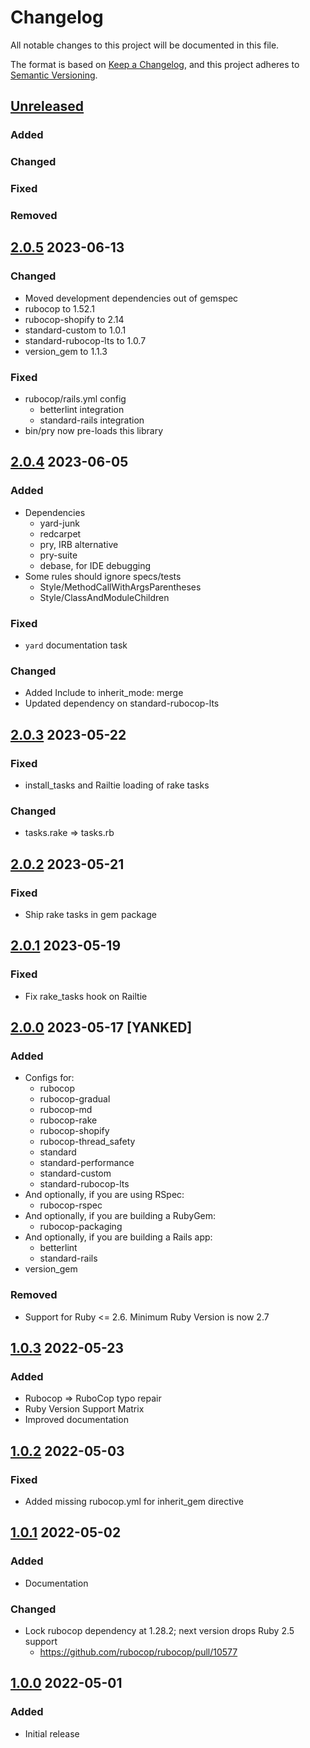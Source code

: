 # Changelog
All notable changes to this project will be documented in this file.

The format is based on [Keep a Changelog](https://keepachangelog.com/en/1.0.0/),
and this project adheres to [Semantic Versioning](https://semver.org/spec/v2.0.0.html).

## [Unreleased]
### Added
### Changed
### Fixed
### Removed

## [2.0.5] 2023-06-13
### Changed
- Moved development dependencies out of gemspec
- rubocop to 1.52.1
- rubocop-shopify to 2.14
- standard-custom to 1.0.1
- standard-rubocop-lts to 1.0.7
- version_gem to 1.1.3
### Fixed
- rubocop/rails.yml config
  - betterlint integration
  - standard-rails integration
- bin/pry now pre-loads this library

## [2.0.4] 2023-06-05
### Added
- Dependencies
  - yard-junk
  - redcarpet
  - pry, IRB alternative
  - pry-suite
  - debase,  for IDE debugging
- Some rules should ignore specs/tests
  - Style/MethodCallWithArgsParentheses
  - Style/ClassAndModuleChildren
### Fixed
- `yard` documentation task
### Changed
- Added Include to inherit_mode: merge
- Updated dependency on standard-rubocop-lts

## [2.0.3] 2023-05-22
### Fixed
- install_tasks and Railtie loading of rake tasks
### Changed
- tasks.rake => tasks.rb

## [2.0.2] 2023-05-21
### Fixed
- Ship rake tasks in gem package

## [2.0.1] 2023-05-19
### Fixed
- Fix rake_tasks hook on Railtie

## [2.0.0] 2023-05-17 [YANKED]
### Added
- Configs for:
  - rubocop
  - rubocop-gradual
  - rubocop-md
  - rubocop-rake
  - rubocop-shopify
  - rubocop-thread_safety
  - standard
  - standard-performance
  - standard-custom
  - standard-rubocop-lts
- And optionally, if you are using RSpec:
  - rubocop-rspec
- And optionally, if you are building a RubyGem:
  - rubocop-packaging
- And optionally, if you are building a Rails app:
  - betterlint
  - standard-rails
- version_gem
### Removed
- Support for Ruby <= 2.6. Minimum Ruby Version is now 2.7

## [1.0.3] 2022-05-23
### Added
- Rubocop => RuboCop typo repair
- Ruby Version Support Matrix
- Improved documentation

## [1.0.2] 2022-05-03
### Fixed
- Added missing rubocop.yml for inherit_gem directive

## [1.0.1] 2022-05-02
### Added
- Documentation

### Changed
- Lock rubocop dependency at 1.28.2; next version drops Ruby 2.5 support
  - https://github.com/rubocop/rubocop/pull/10577

## [1.0.0] 2022-05-01
### Added
- Initial release

[Unreleased]: https://github.com/rubocop-lts/rubocop-ruby2_5/compare/v2.0.5...HEAD
[2.0.5]: https://github.com/rubocop-lts/rubocop-ruby2_5/compare/v2.0.4...v2.0.5
[2.0.4]: https://github.com/rubocop-lts/rubocop-ruby2_5/compare/v2.0.3...v2.0.4
[2.0.3]: https://github.com/rubocop-lts/rubocop-ruby2_5/compare/v2.0.2...v2.0.3
[2.0.2]: https://github.com/rubocop-lts/rubocop-ruby2_5/compare/v2.0.1...v2.0.2
[2.0.1]: https://github.com/rubocop-lts/rubocop-ruby2_5/compare/v2.0.0...v2.0.1
[2.0.0]: https://github.com/rubocop-lts/rubocop-ruby2_5/compare/v1.0.3...v2.0.0
[1.0.3]: https://github.com/rubocop-lts/rubocop-ruby2_5/compare/v1.0.2...v1.0.3
[1.0.2]: https://github.com/rubocop-lts/rubocop-ruby2_5/compare/v1.0.1...v1.0.2
[1.0.1]: https://github.com/rubocop-lts/rubocop-ruby2_5/compare/v1.0.0...v1.0.1
[1.0.0]: https://github.com/rubocop-lts/rubocop-ruby2_5/compare/78b4f8131d931354f76d4025ab0517fc9792fed2...v1.0.0
